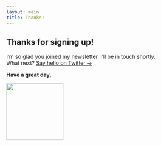 ```yaml
---
layout: main
title: Thanks!
---
```


<div class="align-center">
  <h2>Thanks for signing up!</h2>
  <p>
    I’m so glad you joined my newsletter. I’ll be in touch shortly.<br>
    What next? <a href="https://twitter.com/cobyism">Say hello on Twitter &rarr;</a>
  </p>
  <p><strong>Have a great day,</strong></p>
  <img src="{{ site.baseurl }}public/cobyism-fakesig.png" width="150px" />
</div>
